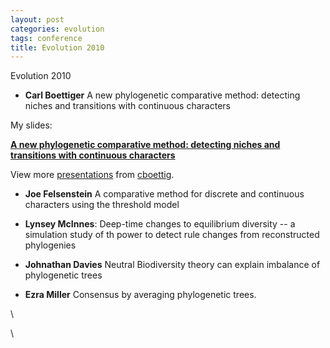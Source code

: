 ```yaml
---
layout: post
categories: evolution
tags: conference
title: Evolution 2010 
---
```






Evolution 2010

-   **Carl Boettiger** A new phylogenetic comparative method: detecting
    niches and transitions with continuous characters

My slides:

**[A new phylogenetic comparative method: detecting niches and
transitions with continuous
characters](http://www.slideshare.net/cboettig/a-new-phylogenetic-comparative-method-detecting-niches-and-transitions-with-continuous-characters "A new phylogenetic comparative method: detecting niches and transitions with continuous characters")**

View more [presentations](http://www.slideshare.net/) from
[cboettig](http://www.slideshare.net/cboettig).

-   **Joe Felsenstein** A comparative method for discrete and continuous
    characters using the threshold model

-   **Lynsey McInnes**: Deep-time changes to equilibrium diversity -- a
    simulation study of th power to detect rule changes from
    reconstructed phylogenies

-   **Johnathan Davies** Neutral Biodiversity theory can explain
    imbalance of phylogenetic trees

-   **Ezra Miller** Consensus by averaging phylogenetic trees.

\

\

